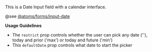 This is a Date Input field with a calendar interface.

@see [@atoms/forms/input-date](https://mayflower.digital.mass.gov/?p=atoms-input-date&view=c)

**Usage Guidelines**
* The `restrict` prop controls whether the user can pick any date (''), today and prior ('max') or today and future ('min')
* This `defaultDate` prop controls what date to start the picker
